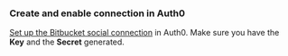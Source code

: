 ### Create and enable connection in Auth0
[Set up the Bitbucket social connection](https://auth0.com/docs/dashboard/guides/connections/set-up-connections-social) in Auth0. Make sure you have the **Key** and the **Secret** generated.
